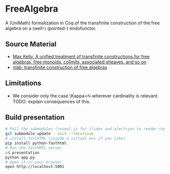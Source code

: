 # FreeAlgebra

A (UniMath) formalization in Coq of the transfinite construction of the free algebra on a (well-) (pointed-) endofunctor.

## Source Material
- [Max Kelly, A unified treatment of transfinite constructions for free algebras, free monoids, colimits, associated sheaves, and so on](https://www.cambridge.org/core/journals/bulletin-of-the-australian-mathematical-society/article/unified-treatment-of-transfinite-constructions-for-free-algebras-free-monoids-colimits-associated-sheaves-and-so-on/FE2E25E4959E4D8B4DE721718E7F55EE)
- [nlab, transfinite construction of free algebras](https://ncatlab.org/nlab/show/transfinite+construction+of+free+algebras)

## Limitations
- We consider only the case \Kappa=ℕ wherever cardinality is relevant. TODO: explain consequences of this.

## Build presentation

```bash
# Pull the submodules (reveal.js for slides and alectryon to render coq to interactive html)
git submodule update --init --recursive
# install fastHTML (inside a virtual env if you like)
pip install python-fasthtml
# Run the fastHMTL server
cd presentation
python app.py
# Open it in your browser
open http://localhost:5001
```